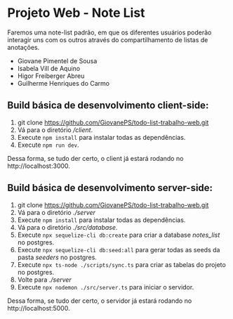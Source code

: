 # Projeto Web - Note List

Faremos uma note-list padrão, em que os diferentes usuários poderão interagir uns com os outros através do compartilhamento de listas de anotações.

- Giovane Pimentel de Sousa
- Isabela Vill de Aquino
- Higor Freiberger Abreu
- Guilherme Henriques do Carmo

## Build básica de desenvolvimento client-side:
1. git clone https://github.com/GiovanePS/todo-list-trabalho-web.git
2. Vá para o diretório _/client_.
3. Execute `npm install` para instalar todas as dependências.
4. Execute `npm run dev`.

Dessa forma, se tudo der certo, o client já estará rodando no http://localhost:3000.
  
## Build básica de desenvolvimento server-side:
1. git clone https://github.com/GiovanePS/todo-list-trabalho-web.git
2. Vá para o diretório _./server_
3. Execute `npm install` para instalar todas as dependências.
4. Vá para o diretório _./src/database_.
5. Execute `npx sequelize-cli db:create` para criar a database _notes_list_ no postgres.
6. Execute `npx sequelize-cli db:seed:all` para gerar todas as seeds da pasta _seeders_ no postgres.
7. Execute `npx ts-node ./scripts/sync.ts` para criar as tabelas do projeto no postgres.
8. Volte para _./server_
9. Execute `npx nodemon ./src/server.ts` para iniciar o servidor.

Dessa forma, se tudo der certo, o servidor já estará rodando no http://localhost:5000.
